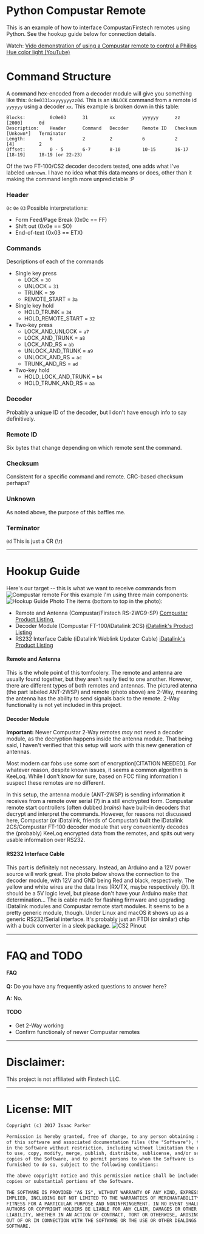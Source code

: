 # Python Compustar Remote
This is an example of how to interface Compustar/Firstech remotes using Python.
See the hookup guide below for connection details.

Watch: [Vido demonstration of using a Compustar remote to control a Philips Hue color light (YouTube)](https://www.youtube.com/watch?v=nWA2bXaIzMM)

# Command Structure

A command hex-encoded from a decoder module will give you something like this:
`0c0e0331xxyyyyyyzz0d`. This is an `UNLOCK` command from a remote id `yyyyyy` using a decoder `xx`.
This example is broken down in this table:
```
Blocks:         0c0e03      31        xx          yyyyyy      zz          [2000]      0d
Description:    Header      Command   Decoder     Remote ID   Checksum    [Unkown*]   Terminator
Length:         6           2         2           6           2           [4]         2
Offset:         0 - 5       6-7       8-10        10-15       16-17       [18-19]     18-19 (or 22-23)
```
Of the two FT-100/CS2 decoder decoders tested, one adds what I've labeled `unknown`. I have no idea what this data means or does, other than it making the command length more unpredictable :P

### Header
`0c` `0e` `03`
Possible interpretations:
- Form Feed/Page Break (0x0c == FF)
- Shift out (0x0e == SO)
- End-of-text (0x03 == ETX)

### Commands
Descriptions of each of the commands
- Single key press
    - LOCK                 = `30`
    - UNLOCK               = `31`
    - TRUNK                = `39`
    - REMOTE_START         = `3a`
- Single key hold
    - HOLD_TRUNK           = `34`
    - HOLD_REMOTE_START    = `32`
- Two-key press
    - LOCK_AND_UNLOCK      = `a7`
    - LOCK_AND_TRUNK       = `a8`
    - LOCK_AND_RS          = `ab`
    - UNLOCK_AND_TRUNK     = `a9`
    - UNLOCK_AND_RS        = `ac`
    - TRUNK_AND_RS         = `ad`
- Two-key hold
    - HOLD_LOCK_AND_TRUNK  = `b4`
    - HOLD_TRUNK_AND_RS    = `aa`

### Decoder
Probably a unique ID of the decoder, but I don't have enough info to say definitively.

### Remote ID
Six bytes that change depending on which remote sent the command.

### Checksum
Consistent for a specific command and remote. CRC-based checksum perhaps?

### Unknown
As noted above, the purpose of this baffles me.

### Terminator
`0d`
This is just a CR (\r)

---

# Hookup Guide
Here's our target -- this is what we want to receive commands from
![Compustar remote](http://i.imgur.com/PDRMJU2.jpg)
For this example I'm using three main components:
![Hookup Guide Photo](http://i.imgur.com/KTe0ogO.jpg)
The items (bottom to top in the photo):
- Remote and Antenna (Compustar/Firstech RS-2WG9-SP) [Compustar Product Listing](https://www.compustar.com/remote-start/prime-g9), 
- Decoder Module (Compustar FT-100/iDatalink 2CS) [iDatalink's Product Listing](http://compustar.idatalink.com/accessories/category/product_id/86)
- RS232 Interface Cable (iDatalink Weblink Updater Cable) [iDatalink's Product Listing](http://www.idatalink.com/accessories/category/product_id/45)

#### Remote and Antenna
This is the whole point of this tomfoolery. The remote and antenna are usually found together, but they aren't really tied to one another. However, there are different types of both remotes and antennas. The pictured atenna (the part labeled ANT-2WSP) and remote (photo above) are 2-Way, meaning the antenna has the ability to send signals back to the remote. 2-Way functionality is not yet included in this project.
#### Decoder Module
**Important:** Newer Compustar 2-Way remotes *may* not need a decoder module, as the decryption happens inside the antenna module. That being said, I haven't verified that this setup will work with this new generation of antennas.

Most modern car fobs use some sort of encryption[CITATION NEEDED]. For whatever reason, despite known issues, it seems a common algorithm is KeeLoq. While I don't know for sure, based on FCC filing information I suspect these remotes are no different.

In this setup, the antenna module (ANT-2WSP) is sending information it receives from a remote over serial (?) in a still enctrypted form. Compustar remote start controllers (often dubbed *brains*) have built-in decoders that decrypt and interpret the commands. However, for reasons not discussed here, Compustar (or iDatalink, friends of Compustar) built the iDatalink 2CS/Compustar FT-100 decoder module that very conveniently decodes the (probably) KeeLoq encrypted data from the remotes, and spits out very usable information over RS232.
#### RS232 Interface Cable
This part is definitely not necessary. Instead, an Arduino and a 12V power source will work great. The photo below shows the connection to the decoder module, with 12V and GND being Red and black, respectively. The yellow and white wires are the data lines (RX/TX, maybe respectively 😉). It should be a 5V logic level, but please don't have your Arduino make that determination...
The is cable made for flashing firmware and upgrading iDatalink modules and Compustar remote start modules. It seems to be a pretty generic module, though. Under Linux and macOS it shows up as a generic RS232/Serial interface. It's probably just an FTDI (or similar) chip with a buck converter in a sleek package.
![CS2 Pinout](http://i.imgur.com/caOVMWB.jpg)

---
# FAQ and TODO

#### FAQ
**Q:** Do you have any frequently asked questions to answer here?

**A:** No.

#### TODO
-   Get 2-Way working
-   Confirm functionaly of newer Compustar remotes

---
# Disclaimer:
This project is not affiliated with Firstech LLC.

---
# License: MIT

```markdown
Copyright (c) 2017 Isaac Parker

Permission is hereby granted, free of charge, to any person obtaining a copy
of this software and associated documentation files (the "Software"), to deal
in the Software without restriction, including without limitation the rights
to use, copy, modify, merge, publish, distribute, sublicense, and/or sell
copies of the Software, and to permit persons to whom the Software is
furnished to do so, subject to the following conditions:

The above copyright notice and this permission notice shall be included in all
copies or substantial portions of the Software.

THE SOFTWARE IS PROVIDED "AS IS", WITHOUT WARRANTY OF ANY KIND, EXPRESS OR
IMPLIED, INCLUDING BUT NOT LIMITED TO THE WARRANTIES OF MERCHANTABILITY,
FITNESS FOR A PARTICULAR PURPOSE AND NONINFRINGEMENT. IN NO EVENT SHALL THE
AUTHORS OR COPYRIGHT HOLDERS BE LIABLE FOR ANY CLAIM, DAMAGES OR OTHER
LIABILITY, WHETHER IN AN ACTION OF CONTRACT, TORT OR OTHERWISE, ARISING FROM,
OUT OF OR IN CONNECTION WITH THE SOFTWARE OR THE USE OR OTHER DEALINGS IN THE
SOFTWARE.
```
